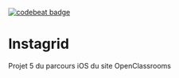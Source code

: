 [![codebeat badge](https://codebeat.co/badges/b4597e3e-1300-4dee-994c-283e553d3499)](https://codebeat.co/projects/github-com-xenox-instagrid-master)

# Instagrid
Projet 5 du parcours iOS du site OpenClassrooms
